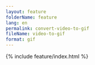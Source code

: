 ```yaml
---
layout: feature
folderName: feature
lang: en
permalink: convert-video-to-gif
fileName: video-to-gif
format: gif
---
```


 {% include feature/index.html %}